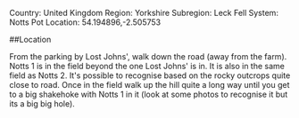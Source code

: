 Country: United Kingdom
Region: Yorkshire
Subregion: Leck Fell
System: Notts Pot
Location: 54.194896,-2.505753

##Location

From the parking by Lost Johns', walk down the road (away from the farm). Notts 1 is in the field beyond the one Lost Johns' is in. It is also in the same field as Notts 2. It's possible to recognise based on the rocky outcrops quite close to road. Once in the field walk up the hill quite a long way until you get to a big shakehoke with Notts 1 in it (look at some photos to recognise it but its a big big hole). 
